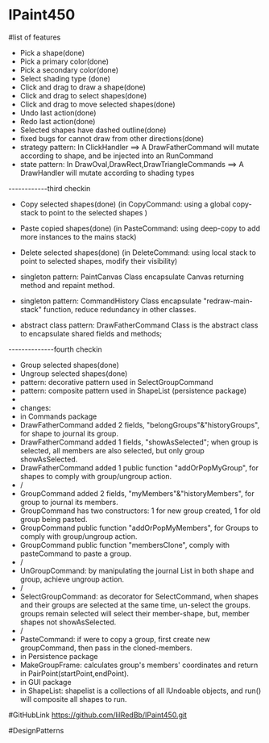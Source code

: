 # IPaint450
#list of features
- Pick a shape(done)
- Pick a primary color(done)
- Pick a secondary color(done)
- Select shading type (done)
- Click and drag to draw a shape(done)
- Click and drag to select shapes(done)
- Click and drag to move selected shapes(done)
- Undo last action(done)
- Redo last action(done)
- Selected shapes have dashed outline(done)
- fixed bugs for cannot draw from other directions(done)
- strategy pattern: In ClickHandler ==> A DrawFatherCommand will mutate according to shape, and be injected into an RunCommand
- state pattern: In DrawOval,DrawRect,DrawTriangleCommands ==> A DrawHandler will mutate according to shading types

------------third checkin

- Copy selected shapes(done) (in CopyCommand: using a global copy-stack to point to the selected shapes )
- Paste copied shapes(done) (in PasteCommand: using deep-copy to add more instances to the mains stack)
- Delete selected shapes(done) (in DeleteCommand: using local stack to point to selected shapes, modify their visibility)

- singleton pattern: PaintCanvas Class encapsulate Canvas returning method and repaint method.
- singleton pattern: CommandHistory Class encapsulate "redraw-main-stack" function, reduce redundancy in other classes. 
- abstract class pattern: DrawFatherCommand Class is the abstract class to encapsulate shared fields and methods;

--------------fourth checkin

- Group selected shapes(done)
- Ungroup selected shapes(done)
- pattern: decorative pattern used in SelectGroupCommand 
- pattern: composite pattern used in ShapeList (persistence package)
- 
- changes: 
- in Commands package
- DrawFatherCommand added 2 fields, "belongGroups"&"historyGroups", for shape to journal its group.
- DrawFatherCommand added 1 fields, "showAsSelected"; when group is selected, all members are also selected, but only group showAsSelected.
- DrawFatherCommand added 1 public function "addOrPopMyGroup", for shapes to comply with group/ungroup action. 
- /
- GroupCommand added 2 fields, "myMembers"&"historyMembers", for group to journal its members.
- GroupCommand has two constructors: 1 for new group created, 1 for old group being pasted.
- GroupCommand public function "addOrPopMyMembers", for Groups to comply with group/ungroup action.
- GroupCommand public function "membersClone", comply with pasteCommand to paste a group.
- /
- UnGroupCommand: by manipulating the journal List in both shape and group, achieve ungroup action.
- /
- SelectGroupCommand: as decorator for SelectCommand, when shapes and their groups are selected at the same time, un-select the groups. groups remain selected will select their member-shape, but, member shapes not showAsSelected.
- /
- PasteCommand: if were to copy a group, first create new groupCommand, then pass in the cloned-members.
- in Persistence package
- MakeGroupFrame: calculates group's members' coordinates and return in PairPoint(startPoint,endPoint).
- in GUI package
- in ShapeList: shapelist is a collections of all IUndoable objects, and run() will composite all shapes to run.



#GitHubLink
https://github.com/lilRedBb/IPaint450.git

#DesignPatterns